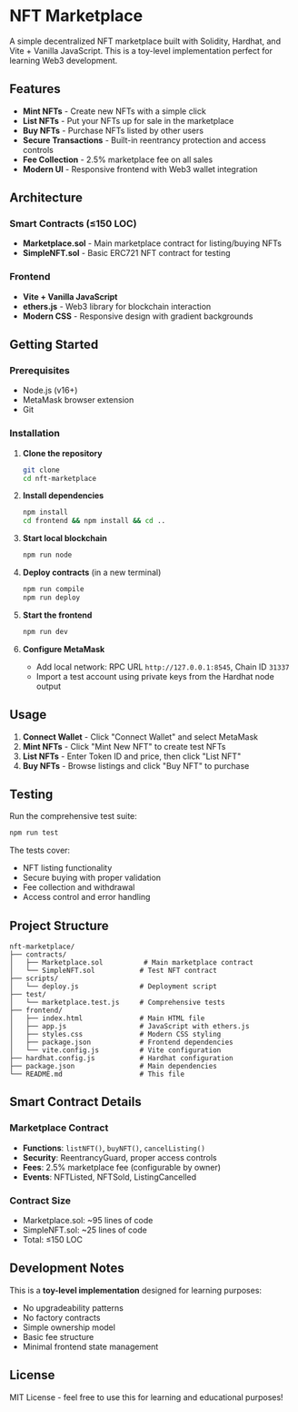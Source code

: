 # NFT Marketplace

A simple decentralized NFT marketplace built with Solidity, Hardhat, and Vite + Vanilla JavaScript. This is a toy-level implementation perfect for learning Web3 development.

## Features

- **Mint NFTs** - Create new NFTs with a simple click
- **List NFTs** - Put your NFTs up for sale in the marketplace
- **Buy NFTs** - Purchase NFTs listed by other users
- **Secure Transactions** - Built-in reentrancy protection and access controls
- **Fee Collection** - 2.5% marketplace fee on all sales
- **Modern UI** - Responsive frontend with Web3 wallet integration

## Architecture

### Smart Contracts (≤150 LOC)
- **Marketplace.sol** - Main marketplace contract for listing/buying NFTs
- **SimpleNFT.sol** - Basic ERC721 NFT contract for testing

### Frontend
- **Vite + Vanilla JavaScript**
- **ethers.js** - Web3 library for blockchain interaction
- **Modern CSS** - Responsive design with gradient backgrounds

## Getting Started

### Prerequisites
- Node.js (v16+)
- MetaMask browser extension
- Git

### Installation

1. **Clone the repository**
   ```bash
   git clone 
   cd nft-marketplace
   ```

2. **Install dependencies**
   ```bash
   npm install
   cd frontend && npm install && cd ..
   ```

3. **Start local blockchain**
   ```bash
   npm run node
   ```
   

4. **Deploy contracts** (in a new terminal)
   ```bash
   npm run compile
   npm run deploy
   ```

5. **Start the frontend**
   ```bash
   npm run dev
   ```

6. **Configure MetaMask**
   - Add local network: RPC URL `http://127.0.0.1:8545`, Chain ID `31337`
   - Import a test account using private keys from the Hardhat node output

## Usage

1. **Connect Wallet** - Click "Connect Wallet" and select MetaMask
2. **Mint NFTs** - Click "Mint New NFT" to create test NFTs
3. **List NFTs** - Enter Token ID and price, then click "List NFT"
4. **Buy NFTs** - Browse listings and click "Buy NFT" to purchase

## Testing

Run the comprehensive test suite:
```bash
npm run test
```

The tests cover:
- NFT listing functionality
- Secure buying with proper validation
- Fee collection and withdrawal
- Access control and error handling

## Project Structure

```
nft-marketplace/
├── contracts/
│   ├── Marketplace.sol          # Main marketplace contract
│   └── SimpleNFT.sol           # Test NFT contract
├── scripts/
│   └── deploy.js               # Deployment script
├── test/
│   └── marketplace.test.js     # Comprehensive tests
├── frontend/
│   ├── index.html              # Main HTML file
│   ├── app.js                  # JavaScript with ethers.js
│   ├── styles.css              # Modern CSS styling
│   ├── package.json            # Frontend dependencies
│   └── vite.config.js          # Vite configuration
├── hardhat.config.js           # Hardhat configuration
├── package.json                # Main dependencies
└── README.md                   # This file
```

## Smart Contract Details

### Marketplace Contract
- **Functions**: `listNFT()`, `buyNFT()`, `cancelListing()`
- **Security**: ReentrancyGuard, proper access controls
- **Fees**: 2.5% marketplace fee (configurable by owner)
- **Events**: NFTListed, NFTSold, ListingCancelled

### Contract Size
- Marketplace.sol: ~95 lines of code
- SimpleNFT.sol: ~25 lines of code
- Total: ≤150 LOC

## Development Notes

This is a **toy-level implementation** designed for learning purposes:
- No upgradeability patterns
- No factory contracts
- Simple ownership model
- Basic fee structure
- Minimal frontend state management

## License

MIT License - feel free to use this for learning and educational purposes! 
